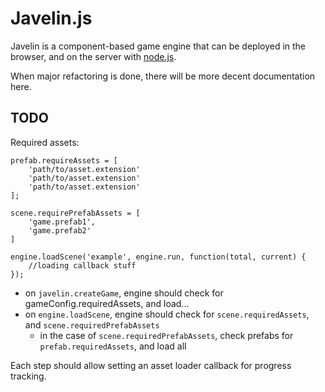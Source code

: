 # Javelin.js #

Javelin is a component-based game engine that can be deployed in the browser, and on the server with [node.js](http://nodejs.org/).

When major refactoring is done, there will be more decent documentation here.

## TODO ##

Required assets:

```
prefab.requireAssets = [
	'path/to/asset.extension'
	'path/to/asset.extension'
	'path/to/asset.extension'
];

scene.requirePrefabAssets = [
	'game.prefab1',
	'game.prefab2'
]

engine.loadScene('example', engine.run, function(total, current) {
	//loading callback stuff
});
```

* on `javelin.createGame`, engine should check for gameConfig.requiredAssets, and load...
* on `engine.loadScene`, engine should check for `scene.requiredAssets`, and `scene.requiredPrefabAssets`
  * in the case of `scene.requiredPrefabAssets`, check prefabs for `prefab.requiredAssets`, and load all

Each step should allow setting an asset loader callback for progress tracking.
